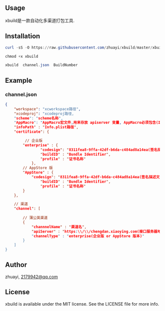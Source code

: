 ## Usage

xbuild是一款自动化多渠道打包工具.


## Installation

```powershell
curl -sS -O https://raw.githubusercontent.com/zhuayi/xbuild/master/xbuild xbuild

chmod +x xbuild

xbuild  channel.json  BuildNumber
```



## Example

### channel.json
```json
{
    "workspace": "xcworkspace路径",
    "xcodeproj": "xcodeproj路径,
    "scheme": "scheme名称",
    "AppMacro": "AppMacro宏文件,用来存放 apiserver 变量, AppMacro必须包含(IS_FORMAL:0->企业版, 1 AppStore 版, kAPI_USER_SERVER: 服务器地址, kchannelId渠道标示符)",
    "infoPath" : "Info.plist路径",
    "certificate": {

         // 企业版
        "enterprise" : {
                "codesign": "8311fea8-9ffa-42df-b6da-c484ad8a14ea(签名描述文件)",
                "buildID" : "Bundle Identifier",
                "profile" : "证书名称"
            },
        // AppStore 版
        "AppStore" : {
            "codesign": "8311fea8-9ffa-42df-b6da-c484ad8a14ea(签名描述文件)",
                "buildID" : "Bundle Identifier",
                "profile" : "证书名称"
        }
    },

    // 渠道
    "channel": [
        
        // 蒲公英渠道
        {
            "channnelName" : "渠道名",
            "apiServer" : "https:\\/\\/chengdan.xiaoying.com(接口服务器地址)",
            "channelType" : "enterprise(企业版 or AppStore 版本)"
        }
    ]
}
```

## Author

zhuayi, 2179942@qq.com

## License

xbuild is available under the MIT license. See the LICENSE file for more info.
